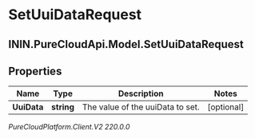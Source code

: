 # SetUuiDataRequest

## ININ.PureCloudApi.Model.SetUuiDataRequest

## Properties

|Name | Type | Description | Notes|
|------------ | ------------- | ------------- | -------------|
| **UuiData** | **string** | The value of the uuiData to set. | [optional] |



_PureCloudPlatform.Client.V2 220.0.0_
